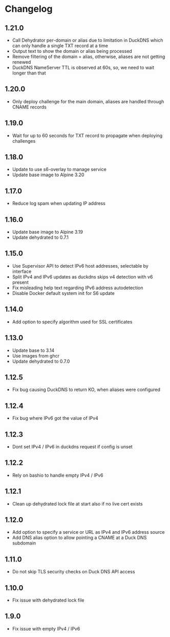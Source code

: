 # Changelog

## 1.21.0

- Call Dehydrator per-domain or alias due to limitation in DuckDNS which can only handle a single TXT record at a time
- Output text to show the domain or alias being processed
- Remove filtering of the domain = alias, otherwise, aliases are not getting renewed
- DuckDNS NameServer TTL is observed at 60s, so, we need to wait longer than that

## 1.20.0

- Only deploy challenge for the main domain, aliases are handled through CNAME records

## 1.19.0

- Wait for up to 60 seconds for TXT record to propagate when deploying challenges

## 1.18.0

- Update to use s6-overlay to manage service
- Update base image to Alpine 3.20

## 1.17.0

- Reduce log spam when updating IP address

## 1.16.0

- Update base image to Alpine 3.19
- Update dehydrated to 0.7.1

## 1.15.0

- Use Supervisor API to detect IPv6 host addresses, selectable by interface
- Split IPv4 and IPv6 updates as duckdns skips v4 detection with v6 present
- Fix misleading help text regarding IPv6 address autodetection
- Disable Docker default system init for S6 update

## 1.14.0

- Add option to specify algorithm used for SSL certificates

## 1.13.0

- Update base to 3.14
- Use images from ghcr
- Update dehydrated to 0.7.0

## 1.12.5

- Fix bug causing DuckDNS to return KO, when aliases were configured

## 1.12.4

- Fix bug where IPv6 got the value of IPv4

## 1.12.3

- Dont set IPv4 / IPv6 in duckdns request if config is unset

## 1.12.2

- Rely on bashio to handle empty IPv4 / IPv6

## 1.12.1

- Clean up dehydrated lock file at start also if no live cert exists

## 1.12.0

- Add option to specify a service or URL as IPv4 and IPv6 address source
- Add DNS alias option to allow pointing a CNAME at a Duck DNS subdomain

## 1.11.0

- Do not skip TLS security checks on Duck DNS API access

## 1.10.0

- Fix issue with dehydrated lock file

## 1.9.0

- Fix issue with empty IPv4 / IPv6
